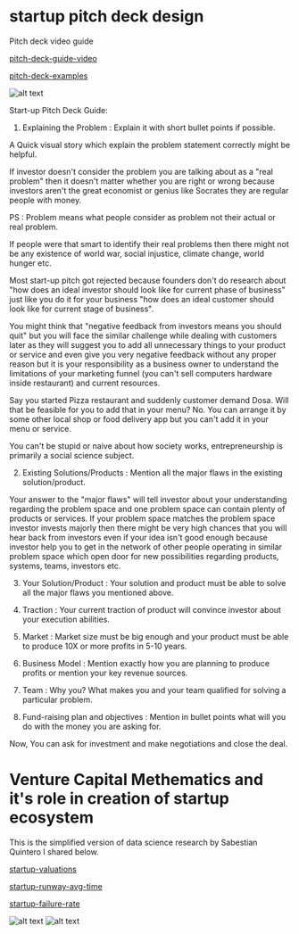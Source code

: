 # startup pitch deck design

Pitch deck video guide


[pitch-deck-guide-video](https://www.youtube.com/watch?v=iHNwH4oiPIE&ab_channel=RawStartup)

[pitch-deck-examples](https://piktochart.com/blog/startup-pitch-decks-what-you-can-learn/)

![alt text](https://github.com/yashp241195/startup_pitch_deck/blob/main/pitchweights.png)


Start-up Pitch Deck Guide: 

1. Explaining the Problem : Explain it with short bullet points if possible.

A Quick visual story which explain the problem statement correctly might be helpful.

If investor doesn't consider the problem you are talking about as a "real problem" then it doesn't matter whether you are right or wrong because investors aren't the great economist or genius like Socrates they are regular people with money. 

PS : Problem means what people consider as problem not their actual or real problem.

If people were that smart to identify their real problems then there might not be any existence of world war, social injustice, climate change, world hunger etc. 

Most start-up pitch got rejected because founders don't do research about "how does an ideal investor should look like for current phase of business" just like you do it for your business "how does an ideal customer should look like for current stage of business". 

You might think that "negative feedback from investors means you should quit" but you will face the similar challenge while dealing with customers later as they will suggest you to add all unnecessary things to your product or service and even give you very negative feedback without any proper reason but it is your responsibility as a business owner to understand the limitations of your marketing funnel (you can't sell computers hardware inside restaurant) and current resources.

Say you started Pizza restaurant and suddenly customer demand Dosa. Will that be feasible for you to add that in your menu? No. You can arrange it by some other local shop or food delivery app but you can't add it in your menu or service. 

You can't be stupid or naive about how society works, entrepreneurship is primarily a social science subject.

2. Existing Solutions/Products : Mention all the major flaws in the existing solution/product. 

Your answer to the "major flaws" will tell investor about your understanding regarding the problem space and one problem space can contain plenty of products or services. If your problem space matches the problem space investor invests majorly then there might be very high chances that you will hear back from investors even if your idea isn't good enough because investor help you to get in the network of other people operating in similar problem space which open door for new possibilities regarding products, systems, teams, investors etc.

3. Your Solution/Product : Your solution and product must be able to solve all the major flaws you mentioned above.

4. Traction : Your current traction of product will convince investor about your execution abilities. 

5. Market : Market size must be big enough and your product must be able to produce 10X or more profits in 5-10 years. 

6. Business Model : Mention exactly how you are planning to produce profits or mention your key revenue sources. 

7. Team : Why you? What makes you and your team qualified for solving a particular problem.

8. Fund-raising plan and objectives : Mention in bullet points what will you do with the money you are asking for.

Now, You can ask for investment and make negotiations and close the deal. 

# Venture Capital Methematics and it's role in creation of startup ecosystem

This is the simplified version of data science research by Sabestian Quintero I shared below.

[startup-valuations](https://medium.com/journal-of-empirical-entrepreneurship/making-sense-of-startup-valuations-with-data-science-1dededaf18bb)

[startup-runway-avg-time](https://medium.com/journal-of-empirical-entrepreneurship/how-much-runway-should-you-target-between-financing-rounds-478b1616cfb5)

[startup-failure-rate](https://medium.com/journal-of-empirical-entrepreneurship/dissecting-startup-failure-by-stage-34bb70354a36)

![alt text](https://github.com/yashp241195/startup_pitch_deck/blob/main/vcmath.png)
![alt text](https://github.com/yashp241195/startup_pitch_deck/blob/main/advise.png)



